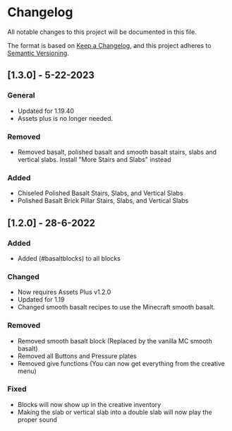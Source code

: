 # Changelog

All notable changes to this project will be documented in this file.

The format is based on [Keep a Changelog](https://keepachangelog.com/en/1.0.0/), and this project adheres to [Semantic Versioning](https://semver.org/spec/v2.0.0.html).

## [1.3.0] - 5-22-2023
### General
- Updated for 1.19.40
- Assets plus is no longer needed.

### Removed
- Removed basalt, polished basalt and smooth basalt stairs, slabs and vertical slabs. Install "More Stairs and Slabs" instead

### Added
- Chiseled Polished Basalt Stairs, Slabs, and Vertical Slabs
- Polished Basalt Brick Pillar Stairs, Slabs, and Vertical Slabs

## [1.2.0] - 28-6-2022

### Added

- Added (#basaltblocks) to all blocks

### Changed

- Now requires Assets Plus v1.2.0
- Updated for 1.19
- Changed smooth basalt recipes to use the Minecraft smooth basalt.

### Removed

- Removed smooth basalt block (Replaced by the vanilla MC smooth basalt)
- Removed all Buttons and Pressure plates
- Removed give functions (You can now get everything from the creative menu)

### Fixed

- Blocks will now show up in the creative inventory
- Making the slab or vertical slab into a double slab will now play the proper sound
